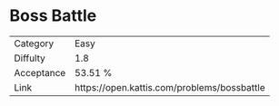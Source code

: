 # Boss Battle

<table>
    <tr>
        <td>Category</td>
        <td>Easy</td>
    </tr>
    <tr>
        <td>Diffulty</td>
        <td>1.8</td>
    </tr>
    <tr>
        <td>Acceptance</td>
        <td>53.51 %</td>
    </tr>
    <tr>
        <td>Link</td>
        <td>https://open.kattis.com/problems/bossbattle</td>
    </tr>
</table>